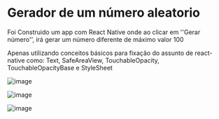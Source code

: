 # Gerador de um número aleatorio
Foi Construido um app com React Native onde ao clicar em ''Gerar número'', irá gerar um número diferente de máximo valor 100

Apenas utilizando conceitos básicos para fixação do assunto de react-native como:
Text, SafeAreaView, TouchableOpacity, TouchableOpacityBase e StyleSheet

![image](https://user-images.githubusercontent.com/82392045/172396790-c5c3ec5b-bccd-4ae6-8ca1-1b6b8293f2aa.png)

![image](https://user-images.githubusercontent.com/82392045/172396835-90640f8f-916c-4a3f-98c0-82d2deaa452e.png)

![image](https://user-images.githubusercontent.com/82392045/172396664-aba05fc4-2cbd-4588-bf60-8ce1670502d3.png)


